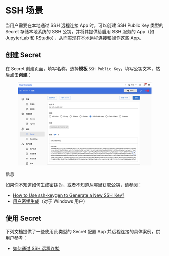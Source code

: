 # SSH 场景

当用户需要在本地通过 SSH 远程连接 App 时，可以创建 SSH Public Key 类型的 Secret 存储本地系统的 SSH 公钥，并将其提供给启用 SSH 服务的 App（如 JupyterLab 和 RStudio），从而实现在本地远程连接和操作这些 App。

## 创建 Secret

在 Secret 创建页面，填写名称，选择**模板** `SSH Public Key`，填写公钥文本，然后点击**创建**：

<figure class="screenshot">
  <img alt="ssh-public-key" src="../../assets/guide/manage-storage-network-and-auxiliary/secret/ssh-public-key.png" />
</figure>

<aside class="note info">
<div class="title">信息</div>

如果你不知道如何生成密钥对，或者不知道从哪里获取公钥，请参阅：

* <a target="_blank" rel="noopener noreferrer" href="https://www.ssh.com/academy/ssh/keygen">How to Use ssh-keygen to Generate a New SSH Key?</a>
* <a target="_blank" rel="noopener noreferrer" href="https://learn.microsoft.com/zh-cn/windows-server/administration/openssh/openssh_keymanagement#user-key-generation">用户密钥生成</a>（对于 Windows 用户）

</aside>

## 使用 Secret

下列文档提供了一些使用此类型的 Secret 配置 App 并远程连接的具体案例，供用户参考：

* [如何通过 SSH 远程连接](../../reference/faq/faq-in-jupyterlab-usage.md#如何通过-ssh-远程连接)
